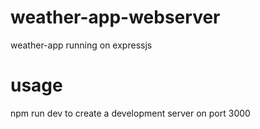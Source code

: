 # weather-app-webserver

weather-app running on expressjs

# usage

npm run dev
to create a development server on port 3000
